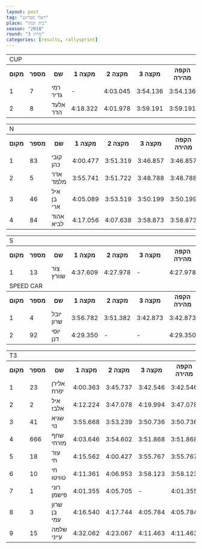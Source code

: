 ```yaml
---
layout: post
tag: "ראלי ספרינט"
place: "בית קמה"
season: "2018"
round: "מרוץ 3"
categories: [results, rallysprint]
---
```

<table class="line_color">
    <tr>
        <td colspan="99" class="title_font">CUP</td>
    </tr>
    <tr class="rnkh_bkcolor">
        <th class="rnkh_font">מקום</th>
        <th class="rnkh_font">מספר</th>
        <th class="rnkh_font">שם</th>
        <th class="rnkh_font">מקצה 1</th>
        <th class="rnkh_font">מקצה 2</th>
        <th class="rnkh_font">מקצה 3</th>
        <th class="rnkh_font">הקפה מהירה</th>
        <th class="rnkh_font">פער</th>
    </tr>
    <tr class="rnk_bkcolor">
        <td class="rnk_font">1</td>
        <td class="rnk_font">7</td>
        <td class="rnk_font">רמי גדיר</td>
        <td class="rnk_font">-</td>
        <td class="rnk_font">4:03.045</td>
        <td class="rnk_font">3:54.136</td>
        <td class="rnk_font">3:54.136</td>
        <td class="rnk_font">-</td>
    </tr>
    <tr class="rnk_bkcolor">
        <td class="rnk_font">2</td>
        <td class="rnk_font">8</td>
        <td class="rnk_font">אלעד הדר</td>
        <td class="rnk_font">4:18.322</td>
        <td class="rnk_font">4:01.978</td>
        <td class="rnk_font">3:59.191</td>
        <td class="rnk_font">3:59.191</td>
        <td class="rnk_font">5.055</td>
    </tr>
</table>
<table class="line_color">
    <tr>
        <td colspan="99" class="title_font">N</td>
    </tr>
    <tr class="rnkh_bkcolor">
        <th class="rnkh_font">מקום</th>
        <th class="rnkh_font">מספר</th>
        <th class="rnkh_font">שם</th>
        <th class="rnkh_font">מקצה 1</th>
        <th class="rnkh_font">מקצה 2</th>
        <th class="rnkh_font">מקצה 3</th>
        <th class="rnkh_font">הקפה מהירה</th>
        <th class="rnkh_font">פער</th>
    </tr>
    <tr class="rnk_bkcolor">
        <td class="rnk_font">1</td>
        <td class="rnk_font">83</td>
        <td class="rnk_font">קובי כהן</td>
        <td class="rnk_font">4:00.477</td>
        <td class="rnk_font">3:51.319</td>
        <td class="rnk_font">3:46.857</td>
        <td class="rnk_font">3:46.857</td>
        <td class="rnk_font">-</td>
    </tr>
    <tr class="rnk_bkcolor">
        <td class="rnk_font">2</td>
        <td class="rnk_font">5</td>
        <td class="rnk_font">אדר מלמד</td>
        <td class="rnk_font">3:55.741</td>
        <td class="rnk_font">3:51.722</td>
        <td class="rnk_font">3:48.788</td>
        <td class="rnk_font">3:48.788</td>
        <td class="rnk_font">1.931</td>
    </tr>
    <tr class="rnk_bkcolor">
        <td class="rnk_font">3</td>
        <td class="rnk_font">46</td>
        <td class="rnk_font">איל בן ארי</td>
        <td class="rnk_font">4:05.089</td>
        <td class="rnk_font">3:53.519</td>
        <td class="rnk_font">3:50.199</td>
        <td class="rnk_font">3:50.199</td>
        <td class="rnk_font">3.342</td>
    </tr>
    <tr class="rnk_bkcolor">
        <td class="rnk_font">4</td>
        <td class="rnk_font">84</td>
        <td class="rnk_font">אהוד לביא</td>
        <td class="rnk_font">4:17.056</td>
        <td class="rnk_font">4:07.638</td>
        <td class="rnk_font">3:58.873</td>
        <td class="rnk_font">3:58.873</td>
        <td class="rnk_font">12.016</td>
    </tr>
</table>
<table class="line_color">
    <tr>
        <td colspan="99" class="title_font">S</td>
    </tr>
    <tr class="rnkh_bkcolor">
        <th class="rnkh_font">מקום</th>
        <th class="rnkh_font">מספר</th>
        <th class="rnkh_font">שם</th>
        <th class="rnkh_font">מקצה 1</th>
        <th class="rnkh_font">מקצה 2</th>
        <th class="rnkh_font">מקצה 3</th>
        <th class="rnkh_font">הקפה מהירה</th>
        <th class="rnkh_font">פער</th>
    </tr>
    <tr class="rnk_bkcolor">
        <td class="rnk_font">1</td>
        <td class="rnk_font">13</td>
        <td class="rnk_font">צור שוורץ</td>
        <td class="rnk_font">4:37.609</td>
        <td class="rnk_font">4:27.978</td>
        <td class="rnk_font">-</td>
        <td class="rnk_font">4:27.978</td>
        <td class="rnk_font">-</td>
    </tr>
    <tr>
        <td colspan="99" class="title_font">SPEED CAR</td>
    </tr>
    <tr class="rnkh_bkcolor">
        <th class="rnkh_font">מקום</th>
        <th class="rnkh_font">מספר</th>
        <th class="rnkh_font">שם</th>
        <th class="rnkh_font">מקצה 1</th>
        <th class="rnkh_font">מקצה 2</th>
        <th class="rnkh_font">מקצה 3</th>
        <th class="rnkh_font">הקפה מהירה</th>
        <th class="rnkh_font">פער</th>
    </tr>
    <tr class="rnk_bkcolor">
        <td class="rnk_font">1</td>
        <td class="rnk_font">4</td>
        <td class="rnk_font">יובל שרון</td>
        <td class="rnk_font">3:56.782</td>
        <td class="rnk_font">3:51.382</td>
        <td class="rnk_font">3:42.873</td>
        <td class="rnk_font">3:42.873</td>
        <td class="rnk_font">-</td>
    </tr>
    <tr class="rnk_bkcolor">
        <td class="rnk_font">2</td>
        <td class="rnk_font">92</td>
        <td class="rnk_font">יוסי דנן</td>
        <td class="rnk_font">4:29.350</td>
        <td class="rnk_font">-</td>
        <td class="rnk_font">-</td>
        <td class="rnk_font">4:29.350</td>
        <td class="rnk_font">46.477</td>
    </tr>
</table>
<table class="line_color">
    <tr>
        <td colspan="99" class="title_font">T3</td>
    </tr>
    <tr class="rnkh_bkcolor">
        <th class="rnkh_font">מקום</th>
        <th class="rnkh_font">מספר</th>
        <th class="rnkh_font">שם</th>
        <th class="rnkh_font">מקצה 1</th>
        <th class="rnkh_font">מקצה 2</th>
        <th class="rnkh_font">מקצה 3</th>
        <th class="rnkh_font">הקפה מהירה</th>
        <th class="rnkh_font">פער</th>
    </tr>
    <tr class="rnk_bkcolor">
        <td class="rnk_font">1</td>
        <td class="rnk_font">23</td>
        <td class="rnk_font">אלירן יפרח</td>
        <td class="rnk_font">4:00.363</td>
        <td class="rnk_font">3:45.737</td>
        <td class="rnk_font">3:42.546</td>
        <td class="rnk_font">3:42.546</td>
        <td class="rnk_font">-</td>
    </tr>
    <tr class="rnk_bkcolor">
        <td class="rnk_font">2</td>
        <td class="rnk_font">2</td>
        <td class="rnk_font">איל אלבז</td>
        <td class="rnk_font">4:12.224</td>
        <td class="rnk_font">3:47.078</td>
        <td class="rnk_font">4:19.994</td>
        <td class="rnk_font">3:47.078</td>
        <td class="rnk_font">4.532</td>
    </tr>
    <tr class="rnk_bkcolor">
        <td class="rnk_font">3</td>
        <td class="rnk_font">41</td>
        <td class="rnk_font">שגיא נוי</td>
        <td class="rnk_font">3:55.668</td>
        <td class="rnk_font">3:53.239</td>
        <td class="rnk_font">3:50.736</td>
        <td class="rnk_font">3:50.736</td>
        <td class="rnk_font">8.190</td>
    </tr>
    <tr class="rnk_bkcolor">
        <td class="rnk_font">4</td>
        <td class="rnk_font">666</td>
        <td class="rnk_font">שחף מזרחי</td>
        <td class="rnk_font">4:03.646</td>
        <td class="rnk_font">3:54.602</td>
        <td class="rnk_font">3:51.868</td>
        <td class="rnk_font">3:51.868</td>
        <td class="rnk_font">9.322</td>
    </tr>
    <tr class="rnk_bkcolor">
        <td class="rnk_font">5</td>
        <td class="rnk_font">18</td>
        <td class="rnk_font">עזר חי</td>
        <td class="rnk_font">4:15.562</td>
        <td class="rnk_font">4:00.427</td>
        <td class="rnk_font">3:55.767</td>
        <td class="rnk_font">3:55.767</td>
        <td class="rnk_font">13.221</td>
    </tr>
    <tr class="rnk_bkcolor">
        <td class="rnk_font">6</td>
        <td class="rnk_font">10</td>
        <td class="rnk_font">חי טוויטו</td>
        <td class="rnk_font">4:11.361</td>
        <td class="rnk_font">4:06.953</td>
        <td class="rnk_font">3:58.123</td>
        <td class="rnk_font">3:58.123</td>
        <td class="rnk_font">15.577</td>
    </tr>
    <tr class="rnk_bkcolor">
        <td class="rnk_font">7</td>
        <td class="rnk_font">1</td>
        <td class="rnk_font">רוני פישמן</td>
        <td class="rnk_font">4:01.355</td>
        <td class="rnk_font">4:05.705</td>
        <td class="rnk_font">-</td>
        <td class="rnk_font">4:01.355</td>
        <td class="rnk_font">18.809</td>
    </tr>
    <tr class="rnk_bkcolor">
        <td class="rnk_font">8</td>
        <td class="rnk_font">3</td>
        <td class="rnk_font">שרון בן עמי</td>
        <td class="rnk_font">4:16.540</td>
        <td class="rnk_font">4:17.744</td>
        <td class="rnk_font">4:05.784</td>
        <td class="rnk_font">4:05.784</td>
        <td class="rnk_font">23.238</td>
    </tr>
    <tr class="rnk_bkcolor">
        <td class="rnk_font">9</td>
        <td class="rnk_font">15</td>
        <td class="rnk_font">שלמה עייני</td>
        <td class="rnk_font">4:32.062</td>
        <td class="rnk_font">4:23.067</td>
        <td class="rnk_font">4:11.463</td>
        <td class="rnk_font">4:11.463</td>
        <td class="rnk_font">28.917</td>
    </tr>
</table>
